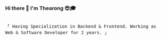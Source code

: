 ### Hi there 👋 I'm Thearong 😎🎓
<p align="left"> 
  <samp>
    <br>
    「 Having Specialization in Backend & Frontend. Working as Web & Software Developer for 2 years. 」
    <br>
    <br>
  </samp>
</p>
<!--
**TheaRong/TheaRong** is a ✨ _special_ ✨ repository because its `README.md` (this file) appears on your GitHub profile.

Here are some ideas to get you started:

 🔭 I’m currently working on ...
- 🌱 I’m currently learning ...
- 👯 I’m looking to collaborate on ...
- 🤔 I’m looking for help with ...
- 💬 Ask me about ...
- 📫 How to reach me: ...
- 😄 Pronouns: ...
- ⚡ Fun fact: ...
-->
